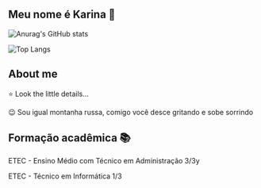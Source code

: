 ## Meu nome é Karina 💅

![Anurag's GitHub stats](https://github-readme-stats.vercel.app/api?username=KarinaAlmeid4&show_icons=true&theme=purple-dark)

![Top Langs](https://github-readme-stats.vercel.app/api/top-langs/?username=KarinaAlmeid4&hide&theme=purple-dark)

## About me

⭐ Look the little details...

😉 Sou igual montanha russa, comigo você desce gritando e sobe sorrindo


## Formação acadêmica 📚

ETEC - Ensino Médio com Técnico em Administração 3/3y

ETEC - Técnico em Informática 1/3
